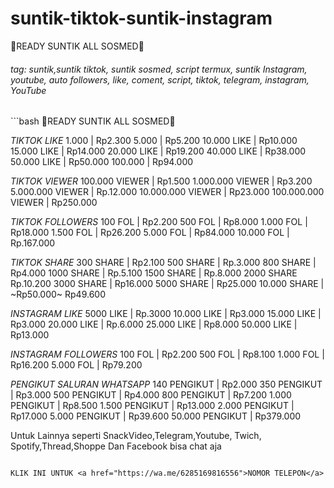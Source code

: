 # suntik-tiktok-suntik-instagram
💉READY SUNTIK ALL SOSMED🎵
<h6>tag: suntik,suntik tiktok, suntik sosmed, script termux, suntik Instagram, youtube, auto followers, like, coment, script, tiktok, telegram, instagram, YouTube </h6>
```bash
💉READY SUNTIK ALL SOSMED🎵

*TIKTOK LIKE*
1.000 | Rp2.300
5.000 |  Rp5.200
10.000 LIKE | Rp10.000
15.000 LIKE | Rp14.000
20.000 LIKE | Rp19.200
40.000 LIKE | Rp38.000
50.000 LIKE | Rp50.000
100.000 | Rp94.000

*TIKTOK VIEWER*
100.000 VIEWER | Rp1.500
1.000.000 VIEWER  |  Rp3.200
5.000.000 VIEWER | Rp.12.000
10.000.000 VIEWER | Rp23.000
100.000.000 VIEWER | Rp250.000

*TIKTOK FOLLOWERS*
100 FOL | Rp2.200
500 FOL | Rp8.000
1.000 FOL | Rp18.000
1.500 FOL | Rp26.200
5.000 FOL | Rp84.000
10.000 FOL | Rp.167.000

*TIKTOK SHARE*
300 SHARE | Rp2.100
500 SHARE | Rp.3.000
800 SHARE | Rp4.000
1000 SHARE | Rp.5.100
1500 SHARE | Rp.8.000
2000 SHARE Rp.10.200
3000 SHARE | Rp16.000
5000 SHARE | Rp25.000
10.000 SHARE | ~Rp50.000~ Rp49.600

*INSTAGRAM LIKE*
5000 LIKE | Rp.3000
10.000 LIKE | Rp3.000
15.000 LIKE | Rp3.000
20.000 LIKE | Rp.6.000
25.000 LIKE | Rp8.000
50.000 LIKE | Rp13.000

*INSTAGRAM FOLLOWERS*
100 FOL | Rp2.200
500 FOL | Rp8.100
1.000 FOL | Rp16.200
5.000 FOL | Rp79.200

*PENGIKUT SALURAN WHATSAPP*
140 PENGIKUT | Rp2.000
350 PENGIKUT | Rp3.000
500 PENGIKUT | Rp4.000
800 PENGIKUT | Rp7.200
1.000 PENGIKUT | Rp8.500
1.500 PENGIKUT | Rp13.000
2.000 PENGIKUT | Rp17.000
5.000 PENGIKUT | Rp39.600
50.000 PENGIKUT | Rp379.000

Untuk Lainnya seperti SnackVideo,Telegram,Youtube, Twich, Spotify,Thread,Shoppe Dan Facebook bisa chat aja
```

KLIK INI UNTUK <a href="https://wa.me/6285169816556">NOMOR TELEPON</a>
